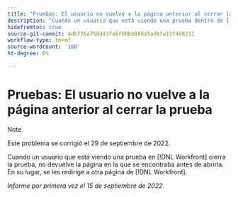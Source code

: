 ```yaml
---
title: "Pruebas: El usuario no vuelve a la página anterior al cerrar la prueba"
description: "Cuando un usuario que está viendo una prueba dentro de [!DNL Workfront] cierra la prueba, no devuelve la página en la que se encontraba antes de abrirla. En su lugar, se les redirige a otra página de [!DNL Workfront]. "
hidefromtoc: true
source-git-commit: 4db776a758d437a6f08bb088a5ad8fa11f4d8211
workflow-type: tm+mt
source-wordcount: '100'
ht-degree: 0%

---
```



# Pruebas: El usuario no vuelve a la página anterior al cerrar la prueba

>[!NOTE]
>
>Este problema se corrigió el 29 de septiembre de 2022.

<!--This is on the WF page as well as the WFP page-->

Cuando un usuario que está viendo una prueba en [!DNL Workfront] cierra la prueba, no devuelve la página en la que se encontraba antes de abrirla. En su lugar, se les redirige a otra página de [!DNL Workfront].

_Informe por primera vez el 15 de septiembre de 2022._

